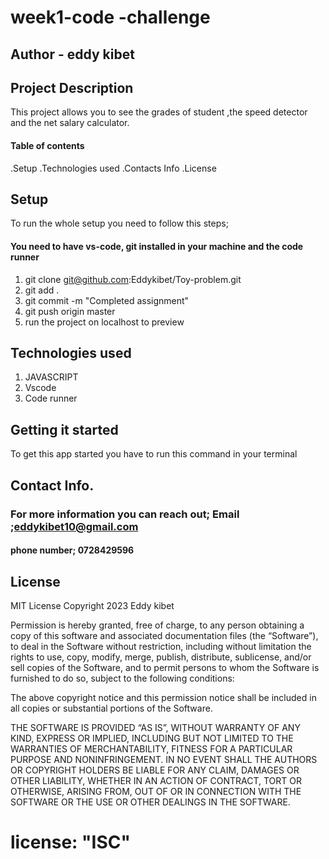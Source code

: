 # week1-code -challenge

## Author - eddy kibet

## Project Description 
  This project allows you to see the grades of student ,the speed detector and the net salary calculator.
#### Table of contents
.Setup
.Technologies used
.Contacts Info
.License
## Setup
To run the whole setup you need to follow this steps;
#### You need to have vs-code, git installed in your machine and the code runner 

1. git clone git@github.com:Eddykibet/Toy-problem.git
2. git add .
3. git commit -m "Completed assignment"
4. git push origin master
5. run the project on localhost to preview

## Technologies used

1. JAVASCRIPT
2. Vscode
3. Code runner

## Getting it started
To get this app started you have to run this command in your terminal
## Contact Info.
### For more information you can reach out; Email ;eddykibet10@gmail.com
#### phone number; 0728429596

## License
MIT License
Copyright 2023 Eddy kibet

Permission is hereby granted, free of charge, to any person obtaining a copy of this software and associated documentation files (the “Software”), to deal in the Software without restriction, including without limitation the rights to use, copy, modify, merge, publish, distribute, sublicense, and/or sell copies of the Software, and to permit persons to whom the Software is furnished to do so, subject to the following conditions:

The above copyright notice and this permission notice shall be included in all copies or substantial portions of the Software.

THE SOFTWARE IS PROVIDED “AS IS”, WITHOUT WARRANTY OF ANY KIND, EXPRESS OR IMPLIED, INCLUDING BUT NOT LIMITED TO THE WARRANTIES OF MERCHANTABILITY, FITNESS FOR A PARTICULAR PURPOSE AND NONINFRINGEMENT. IN NO EVENT SHALL THE AUTHORS OR COPYRIGHT HOLDERS BE LIABLE FOR ANY CLAIM, DAMAGES OR OTHER LIABILITY, WHETHER IN AN ACTION OF CONTRACT, TORT OR OTHERWISE, ARISING FROM, OUT OF OR IN CONNECTION WITH THE SOFTWARE OR THE USE OR OTHER DEALINGS IN THE SOFTWARE.
 # license: "ISC"